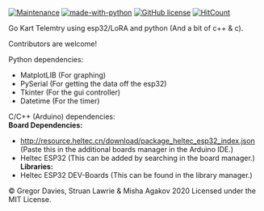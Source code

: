 [![Maintenance](https://img.shields.io/badge/Maintained%3F-yes-green.svg)](https://GitHub.com/Naereen/StrapDown.js/graphs/commit-activity) [![made-with-python](https://img.shields.io/badge/Made%20with-Python-1f425f.svg)](https://www.python.org/) [![GitHub license](https://img.shields.io/github/license/Naereen/StrapDown.js.svg)](https://github.com/Naereen/StrapDown.js/blob/master/LICENSE) [![HitCount](http://hits.dwyl.com/Gregor-Davies/Go-kart.svg)](http://hits.dwyl.com/Gregor-Davies/Go-kart)




Go Kart Telemtry using esp32/LoRA and python (And a bit of c++ & c).

Contributors are welcome!


Python dependencies:
- MatplotLIB (For graphing)
- PySerial (For getting the data off the esp32)
- Tkinter (For the gui controller)
- Datetime (For the timer)

C/C++ (Arduino) dependencies:                                                                                                                        
**Board Dependencies:**                                                                                                                   
- http://resource.heltec.cn/download/package_heltec_esp32_index.json (Paste this in the additional boards manager in the Arduino IDE.)                           
- Heltec ESP32 (This can be added by searching in the board manager.)                                                                                                               
**Libraries:**                                                                                                                                                       
- Heltec ESP32 DEV-Boards (This can be found in the library manager.)      

© Gregor Davies, Struan Lawrie & Misha Agakov 2020 Licensed under the MIT License.
